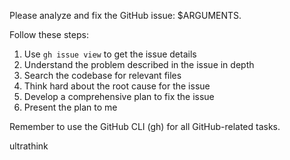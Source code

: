 Please analyze and fix the GitHub issue: $ARGUMENTS.

Follow these steps:

1. Use `gh issue view` to get the issue details
2. Understand the problem described in the issue in depth
3. Search the codebase for relevant files
4. Think hard about the root cause for the issue
5. Develop a comprehensive plan to fix the issue
6. Present the plan to me

Remember to use the GitHub CLI (gh) for all GitHub-related tasks.

ultrathink